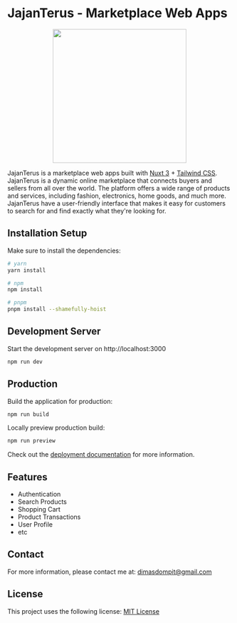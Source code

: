 # JajanTerus - Marketplace Web Apps

<p align="center">
   <img width="300" src="https://i.imgur.com/KYWaxjw.png" />
</p>


JajanTerus is a marketplace web apps built with [Nuxt 3](https://nuxt.com/docs/getting-started/introduction) + [Tailwind CSS](https://tailwindcss.com/).
JajanTerus is a dynamic online marketplace that connects buyers and sellers from all over the world. The platform offers a wide range of products and services, including fashion, electronics, home goods, and much more. JajanTerus have a user-friendly interface that makes it easy for customers to search for and find exactly what they're looking for.



## Installation Setup

Make sure to install the dependencies:

```bash
# yarn
yarn install

# npm
npm install

# pnpm
pnpm install --shamefully-hoist
```

## Development Server

Start the development server on http://localhost:3000

```bash
npm run dev
```

## Production

Build the application for production:

```bash
npm run build
```

Locally preview production build:

```bash
npm run preview
```

Check out the [deployment documentation](https://nuxt.com/docs/getting-started/deployment) for more information.

## Features
* Authentication
* Search Products
* Shopping Cart
* Product Transactions
* User Profile
* etc

## Contact

For more information, please contact me at: [dimasdompit@gmail.com](mailto:dimasdompit@gmail.com)

## License

This project uses the following license: [MIT License](https://github.com/dimasdompit/jajanterus-marketplace/blob/main/LICENSE.md)
